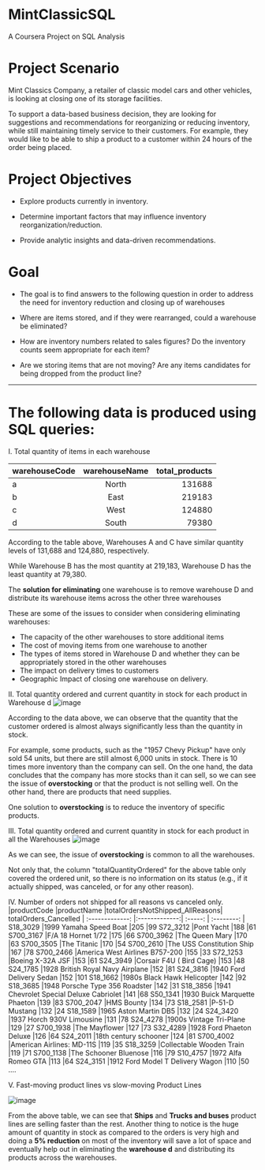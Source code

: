 # MintClassicSQL
A Coursera Project on SQL Analysis

# Project Scenario
Mint Classics Company, a retailer of classic model cars and other vehicles, is looking at closing one of its storage facilities.

To support a data-based business decision, they are looking for suggestions and recommendations for reorganizing or reducing inventory, while still maintaining timely service to their customers. For example, they would like to be able to ship a product to a customer within 24 hours of the order being placed.

# Project Objectives
* Explore products currently in inventory.

* Determine important factors that may influence inventory reorganization/reduction.

* Provide analytic insights and data-driven recommendations.

# Goal
* The goal is to find answers to the following question in order to address the need for inventory reduction and closing up of warehouses

* Where are items stored, and if they were rearranged, could a warehouse be eliminated?

* How are inventory numbers related to sales figures? Do the inventory counts seem appropriate for each item?

* Are we storing items that are not moving? Are any items candidates for being dropped from the product line?
*** 
# The following data is produced using SQL queries:
I. Total quantity of items in each warehouse


| warehouseCode        | warehouseName         | total_products  |
| ------------- |:-------------:| -----:|
a| North | 131688
b|East|219183
c|West|124880
d|South| 79380

According to the table above, Warehouses A and C have similar quantity levels of 131,688 and 124,880, respectively.

While Warehouse B has the most quantity at 219,183, Warehouse D has the least quantity at 79,380.

The **solution for eliminating** one warehouse is to remove warehouse D and distribute its warehouse items across the other three warehouses

These are some of the issues to consider when considering eliminating warehouses:

* The capacity of the other warehouses to store additional items
* The cost of moving items from one warehouse to another
* The types of items stored in Warehouse D and whether they can be appropriately stored in the other warehouses
* The impact on delivery times to customers
* Geographic Impact of closing one warehouse on delivery.

II. Total quantity ordered and current quantity in stock for each product in Warehouse d
  ![image](https://github.com/ashu1717/MintClassicSQL/assets/57885219/01ffaad3-8e1e-408e-a384-12a69307ded0)

According to the data above, we can observe that the quantity that the customer ordered is almost always significantly less than the quantity in stock.

For example, some products, such as the "1957 Chevy Pickup" have only sold 54 units, but there are still almost 6,000 units in stock. There is 10 times more inventory than the company can sell.
On the one hand, the data concludes that the company has more stocks than it can sell, so we can see the issue of **overstocking** or that the product is not selling well. On the other hand, there are products that need supplies.

One solution to **overstocking** is to reduce the inventory of specific products.

III. Total quantity ordered and current quantity in stock for each product in all the Warehouses
![image](https://github.com/ashu1717/MintClassicSQL/assets/57885219/723216bf-50d1-48be-a292-05219470b001)

As we can see, the issue of **overstocking** is common to all the warehouses.

Not only that, the column "totalQuantityOrdered" for the above table only covered the ordered unit, so there is no information on its status (e.g., if it actually shipped, was canceled, or for any other reason).

IV. Number of orders not shipped for all reasons vs canceled only.
|productCode	|productName	|totalOrdersNotShipped_AllReasons|	totalOrders_Cancelled
| :-------------: |:-------------:| :-----: | :--------: |
S18_3029	|1999 Yamaha Speed Boat	|205	|99
S72_3212	|Pont Yacht	|188	|61
S700_3167	|F/A 18 Hornet 1/72	|175	|66
S700_3962	|The Queen Mary	|170	|63
S700_3505	|The Titanic	|170	|54
S700_2610	|The USS Constitution Ship	|167	|78
S700_2466	|America West Airlines B757-200	|155	|33
S72_1253	|Boeing X-32A JSF	|153	|61
S24_3949	|Corsair F4U ( Bird Cage)	|153	|48
S24_1785	|1928 British Royal Navy Airplane	|152	|81
S24_3816	|1940 Ford Delivery Sedan	|152	|101
S18_1662	|1980s Black Hawk Helicopter	|142	|92
S18_3685	|1948 Porsche Type 356 Roadster	|142	|31
S18_3856	|1941 Chevrolet Special Deluxe Cabriolet	|141	|68
S50_1341	|1930 Buick Marquette Phaeton	|139	|83
S700_2047	|HMS Bounty	|134	|73
S18_2581	|P-51-D Mustang	|132	|24
S18_1589	|1965 Aston Martin DB5	|132	|24
S24_3420	|1937 Horch 930V Limousine	|131	|78
S24_4278	|1900s Vintage Tri-Plane	|129	|27
S700_1938	|The Mayflower	|127	|73
S32_4289	|1928 Ford Phaeton Deluxe	|126	|64
S24_2011	|18th century schooner	|124	|81
S700_4002	|American Airlines: MD-11S	|119	|35
S18_3259	|Collectable Wooden Train	|119	|71
S700_1138	|The Schooner Bluenose	|116	|79
S10_4757	|1972 Alfa Romeo GTA	|113	|64
S24_3151	|1912 Ford Model T Delivery Wagon	|110	|50
....


V. Fast-moving product lines vs slow-moving Product Lines

![image](https://github.com/ashu1717/MintClassicSQL/assets/57885219/1c32956a-4627-45dc-b499-5544d9039702)

From the above table, we can see that **Ships** and **Trucks and buses** product lines are selling faster than the rest.
Another thing to notice is the huge amount of quantity in stock as compared to the orders is very high and doing a **5% reduction** on most of the inventory will save a lot of space and eventually help out in eliminating the **warehouse d** and distributing its products across the warehouses.







